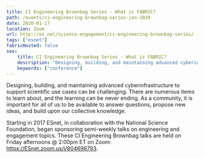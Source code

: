 ```yaml
---
title: CI Engineering Brownbag Series - What is FABRIC?
path: /events/ci-engineering-brownbag-series-jan-2020
date: 2020-01-17
location: Zoom
url: http://es.net/science-engagement/ci-engineering-brownbag-series/
tags: ["esnet"]
fabricHosted: false
seo:
    title: CI Engineering Brownbag Series - What is FABRIC?
    description: "Designing, building, and maintaining advanced cyberinfrastructure to support scientific use cases can be challenging. There are numerous items to learn about, and the learning can be never ending. As a community, it is important for all of us to be available to answer questions, propose new ideas, and build upon our collective knowledge."
    keywords: ["conference"]
---
```


Designing, building, and maintaining advanced cyberinfrastructure to support scientific use cases can be challenging. There are numerous items to learn about, and the learning can be never ending. As a community, it is important for all of us to be available to answer questions, propose new ideas, and build upon our collective knowledge.

Starting in 2017 ESnet, in collaboration with the National Science Foundation, began sponsoring semi-weekly talks on engineering and engagement topics. These CI Engineering Brownbag talks are held on Friday afternoons @ 2:00pm ET on Zoom: https://ESnet.zoom.us/j/804696793.